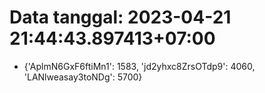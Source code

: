 # Data tanggal: 2023-04-21 21:44:43.897413+07:00

* {'AplmN6GxF6ftiMn1': 1583, 'jd2yhxc8ZrsOTdp9': 4060, 'LANlweasay3toNDg': 5700}
